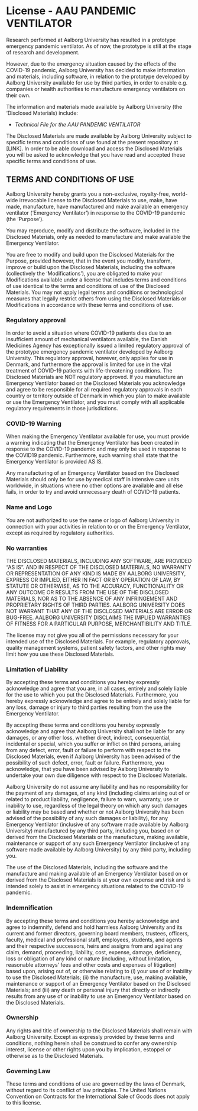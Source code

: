 # License - AAU PANDEMIC VENTILATOR

Research performed at Aalborg University has resulted in a prototype emergency pandemic ventilator. As of now, the prototype is still at the stage of research and development.

However, due to the emergency situation caused by the effects of the COVID-19 pandemic, Aalborg University has decided to make information and materials, including software, in relation to the prototype developed by Aalborg University available for use by third parties, in order to enable e.g. companies or health authorities to manufacture emergency ventilators on their own.

The information and materials made available by Aalborg University (the ‘Disclosed Materials) include:

* *Technical File for the AAU PANDEMIC VENTILATOR*

The Disclosed Materials are made available by Aalborg University subject to specific terms and conditions of use found at the present repository at [LINK]. In order to be able download and access the Disclosed Materials you will be asked to acknowledge that you have read and accepted these specific terms and conditions of use.

## TERMS AND CONDITIONS OF USE

Aalborg University hereby grants you a non-exclusive, royalty-free, world-wide irrevocable license to the Disclosed Materials to use, make, have made, manufacture, have manufactured and make available an emergency ventilator (‘Emergency Ventilator’) in response to the COVID-19 pandemic (the ‘Purpose’).

You may reproduce, modify and distribute the software, included in the Disclosed Materials, only as needed to manufacture and make available the Emergency Ventilator.

You are free to modify and build upon the Disclosed Materials for the Purpose, provided however, that in the event you modify, transform, improve or build upon the Disclosed Materials, including the software (collectively the ‘Modifications’), you are obligated to make your Modifications available under a license that includes terms and conditions of use identical to the terms and conditions of use of the Disclosed Materials. You may not apply legal terms and conditions or technological measures that legally restrict others from using the Disclosed Materials or Modifications in accordance with these terms and conditions of use.

### Regulatory approval

In order to avoid a situation where COVID-19 patients dies due to an insufficient amount of mechanical ventilators available, the Danish Medicines Agency has exceptionally issued a limited regulatory approval of the prototype emergency pandemic ventilator developed by Aalborg University. This regulatory approval, however, only applies for use in Denmark, and furthermore the approval is limited for use in the vital treatment of COVID-19 patients with life-threatening conditions. 
The Disclosed Materials are NOT regulatory approved. If you manufacture an Emergency Ventilator based on the Disclosed Materials you acknowledge and agree to be responsible for all required regulatory approvals in each country or territory outside of Denmark in which you plan to make available or use the Emergency Ventilator, and you must comply with all applicable regulatory requirements in those jurisdictions.

### COVID-19 Warning

When making the Emergency Ventilator available for use, you must provide a warning indicating that the Emergency Ventilator has been created in response to the COVID-19 pandemic and may only be used in response to the COVID19 pandemic. Furthermore, such warning shall state that the Emergency Ventilator is provided AS IS.  

Any manufacturing of an Emergency Ventilator based on the Disclosed Materials should only be for use by medical staff in intensive care units worldwide, in situations where no other options are available and all else fails, in order to try and avoid unnecessary death of COVID-19 patients.

### Name and Logo

You are not authorized to use the name or logo of Aalborg University in connection with your activities in relation to or on the Emergency Ventilator, except as required by regulatory authorities.  

### No warranties

THE DISCLOSED MATERIALS, INCLUDING ANY SOFTWARE, ARE PROVIDED “AS IS”. AND IN RESPECT OF THE DISCLOSED MATERIALS, NO WARRANTY OR REPRESENTATION OF ANY KIND IS MADE BY AALBORG UNIVERSITY, EXPRESS OR IMPLIED, EITHER IN FACT OR BY OPERATION OF LAW, BY STATUTE OR OTHERWISE, AS TO THE ACCURACY, FUNCTIONALITY OR ANY OUTCOME OR RESULTS FROM THE USE OF THE DISCLOSED MATERIALS, NOR AS TO THE ABSENCE OF ANY INFRINGEMENT AND PROPRIETARY RIGHTS OF THIRD PARTIES. AALBORG UNIVERSITY DOES NOT WARRANT THAT ANY OF THE DISCLOSED MATERIALS ARE ERROR OR BUG-FREE. AALBORG UNIVERSITY DISCLAIMS THE IMPLIED WARRANTIES OF FITNESS FOR A PARTICULAR PURPOSE, MERCHANTIBILITY AND TITLE.

The license may not give you all of the permissions necessary for your intended use of the Disclosed Materials.  For example, regulatory approvals, quality management systems, patient safety factors, and other rights may limit how you use these Disclosed Materials.

### Limitation of Liability

By accepting these terms and conditions you hereby expressly acknowledge and agree that you are, in all cases, entirely and solely liable for the use to which you put the Disclosed Materials. Furthermore, you hereby expressly acknowledge and agree to be entirely and solely liable for any loss, damage or injury to third parties resulting from the use the Emergency Ventilator.

By accepting these terms and conditions you hereby expressly acknowledge and agree that Aalborg University shall not be liable for any damages, or any other loss, whether direct, indirect, consequential, incidental or special, which you suffer or inflict on third persons, arising from any defect, error, fault or failure to perform with respect to the Disclosed Materials, even if Aalborg University has been advised of the possibility of such defect, error, fault or failure. Furthermore, you acknowledge, that you have been advised by Aalborg University to undertake your own due diligence with respect to the Disclosed Materials.

Aalborg University do not assume any liability and has no responsibility for the payment of any damages, of any kind (including claims arising out of or related to product liability, negligence, failure to warn, warranty, use or inability to use, regardless of the legal theory on which any such damages or liability may be based and whether or not Aalborg University has been advised of the possibility of any such damages or liability), for any Emergency Ventilator (inclusive of any software made available by Aalborg University) manufactured by any third party, including you, based on or derived from the Disclosed Materials or the manufacture, making available, maintenance or support of any such Emergency Ventilator (inclusive of any software made available by Aalborg University) by any third party, including you.  

The use of the Disclosed Materials, including the software and the manufacture and making available of an Emergency Ventilator based on or derived from the Disclosed Materials is at your own expense and risk and is intended solely to assist in emergency situations related to the COVID-19 pandemic.

### Indemnification

By accepting these terms and conditions you hereby acknowledge and agree to indemnify, defend and hold harmless Aalborg University and its current and former directors, governing board members, trustees, officers, faculty, medical and professional staff, employees, students, and agents and their respective successors, heirs and assigns from and against any claim, demand, proceeding, liability, cost, expense, damage, deficiency, loss or obligation of any kind or nature (including, without limitation, reasonable attorneys’ fees and other costs and expenses of litigation) based upon, arising out of, or otherwise relating to (i) your use of  or inability to use the Disclosed Materials; (ii) the manufacture, use, making available, maintenance or support of an Emergency Ventilator based on the Disclosed Materials; and (iii) any death or personal injury that directly or indirectly results from any use of or inability to use an Emergency Ventilator based on the Disclosed Materials.

### Ownership

Any rights and title of ownership to the Disclosed Materials shall remain with Aalborg University.  Except as expressly provided by these terms and conditions, nothing herein shall be construed to confer any ownership interest, license or other rights upon you by implication, estoppel or otherwise as to the Disclosed Materials.

### Governing Law

These terms and conditions of use are governed by the laws of Denmark, without regard to its conflict of law principles.  The United Nations Convention on Contracts for the International Sale of Goods does not apply to this license.

